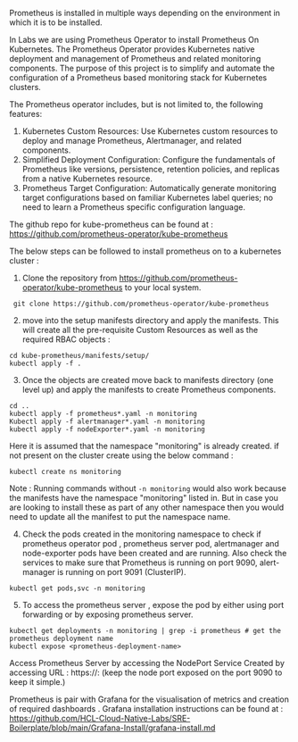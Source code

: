 Prometheus is installed in multiple ways depending on the environment in which it is to be installed.

In Labs we are using Prometheus Operator to install Prometheus On Kubernetes. The Prometheus Operator provides Kubernetes native deployment and management of Prometheus and related monitoring components. The purpose of this project is to simplify and automate the configuration of a Prometheus based monitoring stack for Kubernetes clusters.

The Prometheus operator includes, but is not limited to, the following features:

1. Kubernetes Custom Resources: Use Kubernetes custom resources to deploy and manage Prometheus, Alertmanager, and related components.
2. Simplified Deployment Configuration: Configure the fundamentals of Prometheus like versions, persistence, retention policies, and replicas from a native Kubernetes resource.
3. Prometheus Target Configuration: Automatically generate monitoring target configurations based on familiar Kubernetes label queries; no need to learn a Prometheus specific configuration language.

The github repo for kube-prometheus can be found at : https://github.com/prometheus-operator/kube-prometheus 

The below steps can be followed to install prometheus on to a kubernetes cluster :

1. Clone the repository from https://github.com/prometheus-operator/kube-prometheus to your local system. 

`` git clone https://github.com/prometheus-operator/kube-prometheus``

2. move into the setup manifests directory and apply the manifests. This will create all the pre-requisite Custom Resources as well as the required RBAC objects :

```
cd kube-prometheus/manifests/setup/
kubectl apply -f .
```
3. Once the objects are created move back to manifests directory (one level up) and apply the manifests to create Prometheus components. 

```
cd ..
kubectl apply -f prometheus*.yaml -n monitoring
Kubectl apply -f alertmanager*.yaml -n monitoring
kubectl apply -f nodeExporter*.yaml -n monitoring
```

Here it is assumed that the namespace "monitoring" is already created. if not present on the cluster create using the below command :

```
kubectl create ns monitoring
```
Note : Running commands without `` -n monitoring `` would also work because the manifests have the namespace "monitoring" listed in. But in case you are looking to install these as part of any other namespace then you would need to update all the manifest to put the namespace name.

4. Check the pods created in the monitoring namespace to check if prometheus operator pod , prometheus server pod, alertmanager and node-exporter pods have been created and are running. Also check the services to make sure that Prometheus is running on port 9090, alert-manager is running on port 9091 (ClusterIP). 

```
kubectl get pods,svc -n monitoring
```

5. To access the prometheus server , expose the pod by either using port forwarding or by exposing prometheus server.

```
kubectl get deployments -n monitoring | grep -i prometheus # get the prometheus deployment name 
kubectl expose <prometheus-deployment-name>
```
Access Prometheus Server by accessing the NodePort Service Created by accessing URL : https://<Node-Name>:<Port> (keep the node port exposed on the port 9090 to keep it simple.)
  
Prometheus is pair with Grafana for the visualisation of metrics and creation of required dashboards . Grafana installation instructions can be found at : https://github.com/HCL-Cloud-Native-Labs/SRE-Boilerplate/blob/main/Grafana-Install/grafana-install.md 

